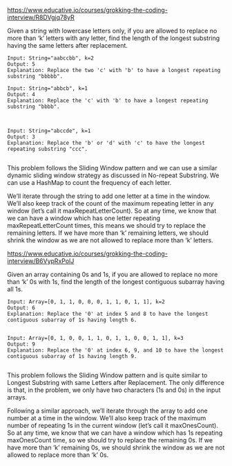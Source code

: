 https://www.educative.io/courses/grokking-the-coding-interview/R8DVgjq78yR

Given a string with lowercase letters only, if you are allowed to replace no more than ‘k’ letters with any letter, find the length of the longest substring having the same letters after replacement.

```
Input: String="aabccbb", k=2
Output: 5
Explanation: Replace the two 'c' with 'b' to have a longest repeating substring "bbbbb".

Input: String="abbcb", k=1
Output: 4
Explanation: Replace the 'c' with 'b' to have a longest repeating substring "bbbb".



Input: String="abccde", k=1
Output: 3
Explanation: Replace the 'b' or 'd' with 'c' to have the longest repeating substring "ccc".


```


This problem follows the Sliding Window pattern and we can use a similar dynamic sliding window strategy as discussed in No-repeat Substring. We can use a HashMap to count the frequency of each letter.

We’ll iterate through the string to add one letter at a time in the window. We’ll also keep track of the count of the maximum repeating letter in any window (let’s call it maxRepeatLetterCount). So at any time, we know that we can have a window which has one letter repeating maxRepeatLetterCount times, this means we should try to replace the remaining letters. If we have more than ‘k’ remaining letters, we should shrink the window as we are not allowed to replace more than ‘k’ letters.


https://www.educative.io/courses/grokking-the-coding-interview/B6VypRxPolJ

Given an array containing 0s and 1s, if you are allowed to replace no more than ‘k’ 0s with 1s, find the length of the longest contiguous subarray having all 1s.

```
Input: Array=[0, 1, 1, 0, 0, 0, 1, 1, 0, 1, 1], k=2
Output: 6
Explanation: Replace the '0' at index 5 and 8 to have the longest contiguous subarray of 1s having length 6.


Input: Array=[0, 1, 0, 0, 1, 1, 0, 1, 1, 0, 0, 1, 1], k=3
Output: 9
Explanation: Replace the '0' at index 6, 9, and 10 to have the longest contiguous subarray of 1s having length 9.


```


This problem follows the Sliding Window pattern and is quite similar to Longest Substring with same Letters after Replacement. The only difference is that, in the problem, we only have two characters (1s and 0s) in the input arrays.

Following a similar approach, we’ll iterate through the array to add one number at a time in the window. We’ll also keep track of the maximum number of repeating 1s in the current window (let’s call it maxOnesCount). So at any time, we know that we can have a window which has 1s repeating maxOnesCount time, so we should try to replace the remaining 0s. If we have more than ‘k’ remaining 0s, we should shrink the window as we are not allowed to replace more than ‘k’ 0s.
